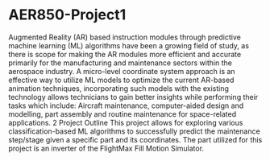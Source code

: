 # AER850-Project1
 Augmented Reality (AR) based instruction modules through predictive machine learning (ML) algorithms have been a growing field of study, as there is scope for making the AR modules more efficient and accurate primarily for the manufacturing and maintenance sectors within the aerospace industry. A micro-level coordinate system approach is an effective way to utilize ML models to optimize the current AR-based animation techniques, incorporating such models with the existing technology allows technicians to gain better insights while performing their tasks which include: Aircraft maintenance, computer-aided design and modelling, part assembly and routine maintenance for space-related applications. 2 Project Outline This project allows for exploring various classification-based ML algorithms to successfully predict the maintenance step/stage given a specific part and its coordinates. The part utilized for this project is an inverter of the FlightMax Fill Motion Simulator. 
